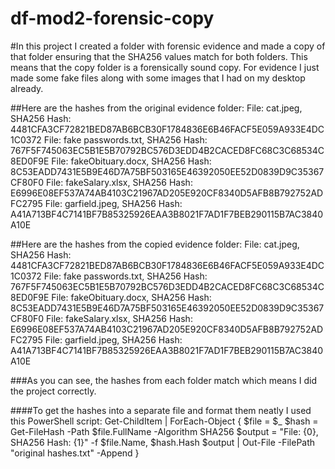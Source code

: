 # df-mod2-forensic-copy

#In this project I created a folder with forensic evidence and made a copy of that folder ensuring that the SHA256 values match for both folders. This means that the copy folder is a forensically sound copy. For evidence I just made some fake files along with some images that I had on my desktop already.


##Here are the hashes from the original evidence folder: 
File: cat.jpeg, SHA256 Hash: 4481CFA3CF72821BED87AB6BCB30F1784836E6B46FACF5E059A933E4DC1C0372
File: fake passwords.txt, SHA256 Hash: 767F5F745063EC5B1E5B70792BC576D3EDD4B2CACED8FC68C3C68534C8ED0F9E
File: fakeObituary.docx, SHA256 Hash: 8C53EADD7431E5B9E46D7A75BF503165E46392050EE52D0839D9C35367CF80F0
File: fakeSalary.xlsx, SHA256 Hash: E6996E08EF537A74AB4103C21967AD205E920CF8340D5AFB8B792752ADFC2795
File: garfield.jpeg, SHA256 Hash: A41A713BF4C7141BF7B85325926EAA3B8021F7AD1F7BEB290115B7AC3840A10E

##Here are the hashes from the copied evidence folder: 
File: cat.jpeg, SHA256 Hash: 4481CFA3CF72821BED87AB6BCB30F1784836E6B46FACF5E059A933E4DC1C0372
File: fake passwords.txt, SHA256 Hash: 767F5F745063EC5B1E5B70792BC576D3EDD4B2CACED8FC68C3C68534C8ED0F9E
File: fakeObituary.docx, SHA256 Hash: 8C53EADD7431E5B9E46D7A75BF503165E46392050EE52D0839D9C35367CF80F0
File: fakeSalary.xlsx, SHA256 Hash: E6996E08EF537A74AB4103C21967AD205E920CF8340D5AFB8B792752ADFC2795
File: garfield.jpeg, SHA256 Hash: A41A713BF4C7141BF7B85325926EAA3B8021F7AD1F7BEB290115B7AC3840A10E

###As you can see, the hashes from each folder match which means I did the project correctly.

####To get the hashes into a separate file and format them neatly I used this PowerShell script: 
Get-ChildItem | ForEach-Object {
    $file = $_
    $hash = Get-FileHash -Path $file.FullName -Algorithm SHA256
    $output = "File: {0}, SHA256 Hash: {1}" -f $file.Name, $hash.Hash
    $output | Out-File -FilePath "original hashes.txt" -Append
}
